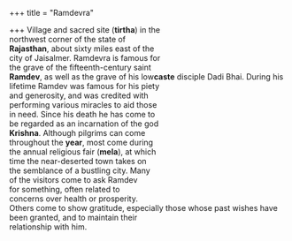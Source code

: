 +++
title = "Ramdevra"

+++
Village and sacred site (**tirtha**) in the  
northwest corner of the state of  
**Rajasthan**, about sixty miles east of the  
city of Jaisalmer. Ramdevra is famous for  
the grave of the fifteenth-century saint  
**Ramdev**, as well as the grave of his low**caste** disciple Dadi Bhai. During his lifetime Ramdev was famous for his piety  
and generosity, and was credited with  
performing various miracles to aid those  
in need. Since his death he has come to  
be regarded as an incarnation of the god  
**Krishna**. Although pilgrims can come  
throughout the **year**, most come during  
the annual religious fair (**mela**), at which  
time the near-deserted town takes on  
the semblance of a bustling city. Many  
of the visitors come to ask Ramdev  
for something, often related to  
concerns over health or prosperity.  
Others come to show gratitude, especially those whose past wishes have  
been granted, and to maintain their  
relationship with him.